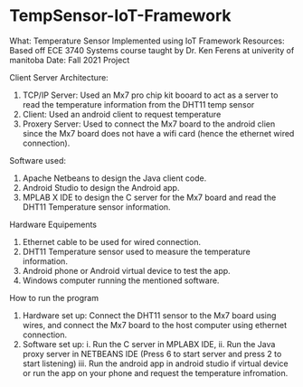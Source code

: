 # TempSensor-IoT-Framework
What: Temperature Sensor Implemented using IoT Framework
Resources: Based off ECE 3740 Systems course taught by Dr. Ken Ferens at univerity of manitoba
Date: Fall 2021 Project

Client Server Architecture:
1. TCP/IP Server: Used an Mx7 pro chip kit booard to act as a server to read the temperature information from the DHT11 temp sensor
2. Client: Used an android client to request temperature
3. Proxery Server: Used to connect the Mx7 board to the android clien since the Mx7 board does not have a wifi card (hence the ethernet wired connection).

Software used:
1. Apache Netbeans to design the Java client code.
2. Android Studio to design the Android app.
3. MPLAB X IDE to design the C server for the Mx7 board and read the DHT11 Temperature sensor information.

Hardware Equipements
1. Ethernet cable to be used for wired connection.
2. DHT11 Temperature sensor used to measure the temperature information.
3. Android phone or Android virtual device to test the app.
4. Windows computer running the mentioned software.

How to run the program
1. Hardware set up: Connect the DHT11 sensor to the Mx7 board using wires, and connect the Mx7 board to the host computer using ethernet connection.
2. Software set up: 
i. Run the C server in MPLABX IDE, 
ii. Run the Java proxy server in NETBEANS IDE (Press 6 to start server and press 2 to start listening)
iii. Run the android app in android studio if virtual device or run the app on your phone and request the temperature infromation. 
